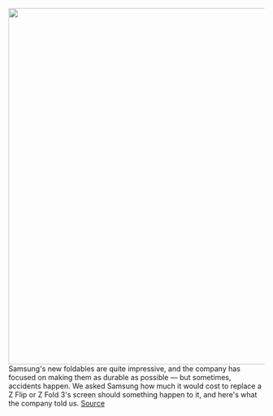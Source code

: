 <img src='https://cdn.vox-cdn.com/thumbor/GN6TL5izRdwrebY_zX2nQcp8XhQ=/0x0:3000x2000/1200x800/filters:focal(1260x760:1740x1240)/cdn.vox-cdn.com/uploads/chorus_image/image/69750870/dseifert_4711_samsung_z_flip_3_4.0.jpg' width='700px' /><br/>
Samsung's new foldables are quite impressive, and the company has focused on making them as durable as possible — but sometimes, accidents happen. We asked Samsung how much it would cost to replace a Z Flip or Z Fold 3's screen should something happen to it, and here's what the company told us.
<a href='https://www.theverge.com/2021/8/19/22633039/samsung-galaxy-z-fold-flip-3-screen-repair-prices-fix'> Source <a/>